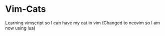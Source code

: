# Vim-Cats
Learning vimscript so I can have my cat in vim (Changed to neovim so I am now using lua)

